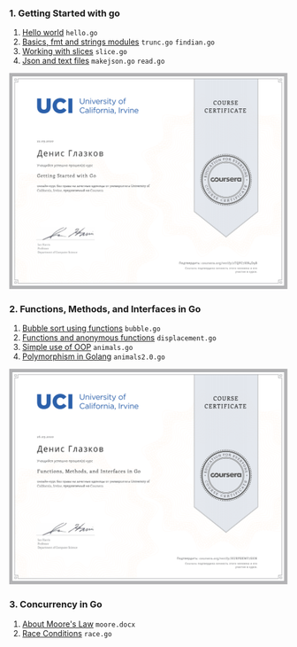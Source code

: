 ### 1. Getting Started with go
1. [Hello world](1.%20Getting%20Started%20with%20Go/Week1) `hello.go`
2. [Basics, fmt and strings modules](1.%20Getting%20Started%20with%20Go/Week2) `trunc.go` `findian.go`
3. [Working with slices](1.%20Getting%20Started%20with%20Go/Week3) `slice.go`
4. [Json and text files](1.%20Getting%20Started%20with%20Go/Week4) `makejson.go` `read.go`

![Part 1. Certificate](Certificates/1.%20Getting%20Started%20with%20Go.svg)

### 2. Functions, Methods, and Interfaces in Go
1. [Bubble sort using functions](2.%20Functions,%20Methods,%20and%20Interfaces%20in%20Go/Week1) `bubble.go`
2. [Functions and anonymous functions](2.%20Functions,%20Methods,%20and%20Interfaces%20in%20Go/Week2) `displacement.go`
3. [Simple use of OOP](2.%20Functions,%20Methods,%20and%20Interfaces%20in%20Go/Week3) `animals.go`
4. [Polymorphism in Golang](2.%20Functions,%20Methods,%20and%20Interfaces%20in%20Go/Week4) `animals2.0.go`

![Part 2. Certificate](Certificates/2.%20Functions,%20Methods,%20and%20Interfaces%20in%20Go.svg)

### 3. Concurrency in Go
1. [About Moore's Law](3.%20Concurrency%20in%20Go/Week1) `moore.docx`
2. [Race Conditions](3.%20Concurrency%20in%20Go/Week2) `race.go`